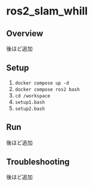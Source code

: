 # ros2_slam_whill

## Overview
後ほど追加

## Setup
1. `docker compose up -d`
2. `docker compose ros2 bash`
3. `cd /workspace`
4. `setup1.bash`
5. `setup2.bash`

## Run
後ほど追加

## Troubleshooting
後ほど追加
